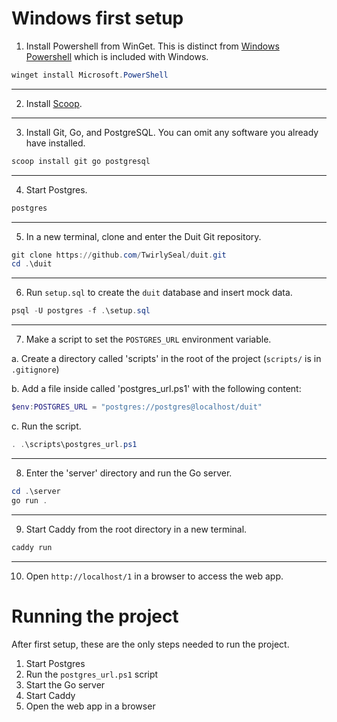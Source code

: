 # Windows first setup
1. Install Powershell from WinGet. This is distinct from [Windows Powershell](https://learn.microsoft.com/en-us/powershell/scripting/what-is-windows-powershell) which is included with Windows.
```powershell
winget install Microsoft.PowerShell
```

----

2. Install [Scoop](https://scoop.sh).

----

3. Install Git, Go, and PostgreSQL. You can omit any software you already have installed.
```powershell
scoop install git go postgresql
```

----

4. Start Postgres.
```powershell
postgres
```

----

5. In a new terminal, clone and enter the Duit Git repository.
```powershell
git clone https://github.com/TwirlySeal/duit.git
cd .\duit
```

----

6. Run `setup.sql` to create the `duit` database and insert mock data.
```powershell
psql -U postgres -f .\setup.sql
```

----

7. Make a script to set the `POSTGRES_URL` environment variable.

a. Create a directory called 'scripts' in the root of the project (`scripts/` is in `.gitignore`)

b. Add a file inside called 'postgres_url.ps1' with the following content:
```powershell
$env:POSTGRES_URL = "postgres://postgres@localhost/duit"
```
c. Run the script.
```powershell
. .\scripts\postgres_url.ps1
```

----

8. Enter the 'server' directory and run the Go server.
```powershell
cd .\server
go run .
```

----

9. Start Caddy from the root directory in a new terminal.
```powershell
caddy run
```

----

10. Open `http://localhost/1` in a browser to access the web app.

# Running the project
After first setup, these are the only steps needed to run the project.

1. Start Postgres
2. Run the `postgres_url.ps1` script
3. Start the Go server
4. Start Caddy
5. Open the web app in a browser
